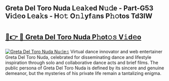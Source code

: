 ## Greta Del Toro Nuda L𝚎a𝚔ed N𝚞𝚍e - Part-G53 Vi𝚍𝚎o L𝚎a𝚔s - H𝚘𝚝 O𝚗𝚕yf𝚊ns P𝚑𝚘tos Td3IW

# <h2><a href="http://kfanqu1.oniu.top/?m=Greta+Del+Toro+Nuda">🔗👉 🔴 Greta Del Toro Nuda P𝚑ot𝚘𝚜 V𝚒d𝚎o</a></h2>

[![Greta Del Toro Nuda Nu𝚍e𝚜](https://i.imgur.com/0qMVB7G.gif)](http://kfanqu1.oniu.top/?m=Greta+Del+Toro+Nuda)
Virtual dance innovator and web entertainer Greta Del Toro Nuda, celebrated for disseminating dance and lifestyle inspiration through solo and collaborative dance acts and brief films. The public persona of Greta Del Toro Nuda is defined by its sincere and genuine demeanor, but the mysteries of his private life remain a tantalizing enigma.  
